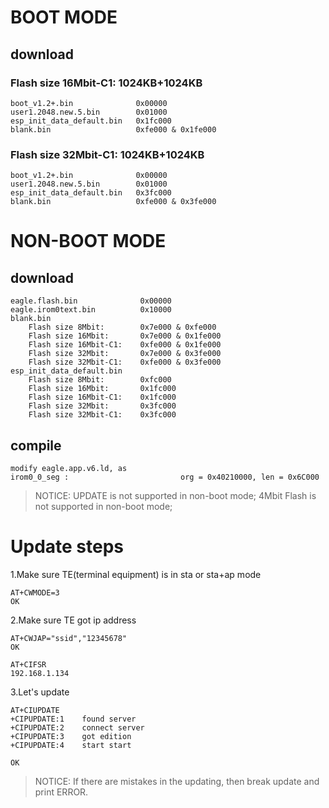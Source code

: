 # BOOT MODE
## download
### Flash size 16Mbit-C1: 1024KB+1024KB
    boot_v1.2+.bin              0x00000
    user1.2048.new.5.bin        0x01000
    esp_init_data_default.bin   0x1fc000
    blank.bin                   0xfe000 & 0x1fe000

### Flash size 32Mbit-C1: 1024KB+1024KB
    boot_v1.2+.bin              0x00000
    user1.2048.new.5.bin        0x01000
    esp_init_data_default.bin   0x3fc000
    blank.bin                   0xfe000 & 0x3fe000

# NON-BOOT MODE
## download
    eagle.flash.bin              0x00000
    eagle.irom0text.bin          0x10000
    blank.bin
        Flash size 8Mbit:        0x7e000 & 0xfe000
        Flash size 16Mbit:       0x7e000 & 0x1fe000
        Flash size 16Mbit-C1:    0xfe000 & 0x1fe000
        Flash size 32Mbit:       0x7e000 & 0x3fe000
        Flash size 32Mbit-C1:    0xfe000 & 0x3fe000
    esp_init_data_default.bin  
        Flash size 8Mbit:        0xfc000
        Flash size 16Mbit:       0x1fc000
        Flash size 16Mbit-C1:    0x1fc000
        Flash size 32Mbit:       0x3fc000
        Flash size 32Mbit-C1:    0x3fc000
 
## compile
    modify eagle.app.v6.ld, as
    irom0_0_seg :                         org = 0x40210000, len = 0x6C000
    

> NOTICE: UPDATE is not supported in non-boot mode; 4Mbit Flash is not supported in non-boot mode;

# Update steps
1.Make sure TE(terminal equipment) is in sta or sta+ap mode

    AT+CWMODE=3
    OK

2.Make sure TE got ip address

    AT+CWJAP="ssid","12345678"
    OK
    
    AT+CIFSR
    192.168.1.134

3.Let's update

    AT+CIUPDATE
    +CIPUPDATE:1    found server
    +CIPUPDATE:2    connect server
    +CIPUPDATE:3    got edition
    +CIPUPDATE:4    start start
    
    OK

> NOTICE: If there are mistakes in the updating, then break update and print ERROR.